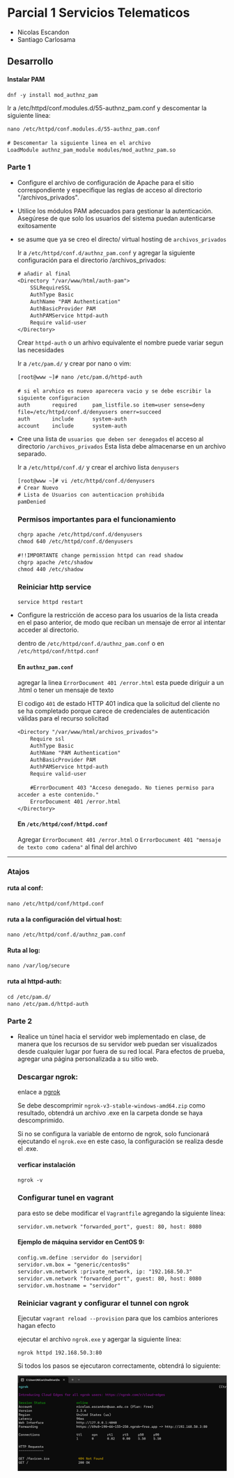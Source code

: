 
# Parcial 1 Servicios Telematicos

- Nicolas Escandon
- Santiago Carlosama



## Desarrollo
#### Instalar PAM

```
dnf -y install mod_authnz_pam
```
Ir a /etc/httpd/conf.modules.d/55-authnz_pam.conf y descomentar la siguiente línea:
```
nano /etc/httpd/conf.modules.d/55-authnz_pam.conf

# Descomentar la siguiente linea en el archivo
LoadModule authnz_pam_module modules/mod_authnz_pam.so

```
### Parte 1
 -  Configure el archivo de configuración de Apache para el sitio correspondiente y especifique las reglas de  acceso al directorio "/archivos_privados".
- Utilice los módulos PAM adecuados para gestionar la autenticación. Asegúrese de que solo los usuarios del sistema puedan autenticarse exitosamente
- se asume que ya se creo el directo/ virtual hosting de `archivos_privados`


    Ir a `/etc/httpd/conf.d/authnz_pam.conf` y agregar la siguiente configuración para el directorio /archivos_privados:

    ```
    # añadir al final
    <Directory "/var/www/html/auth-pam">
        SSLRequireSSL
        AuthType Basic
        AuthName "PAM Authentication"
        AuthBasicProvider PAM
        AuthPAMService httpd-auth
        Require valid-user
    </Directory>
    ```
    Crear `httpd-auth` o un arhivo equivalente el nombre puede variar segun las necesidades

    Ir a `/etc/pam.d/` y crear por nano o vim:

    ```
    [root@www ~]# nano /etc/pam.d/httpd-auth

    # si el arvhico es nuevo aparecera vacio y se debe escribir la siguiente configuracion
    auth       required     pam_listfile.so item=user sense=deny file=/etc/httpd/conf.d/denyusers onerr=succeed
    auth       include      system-auth
    account    include      system-auth

    ```
-  Cree una lista de `usuarios que deben ser denegados` el acceso al directorio `/archivos_privados` Esta lista 
    debe almacenarse en un archivo separado.

    Ir a `/etc/httpd/conf.d/` y crear el archivo lista `denyusers`

    ```
    [root@www ~]# vi /etc/httpd/conf.d/denyusers
    # Crear Nuevo
    # Lista de Usuarios con autenticacion prohibida
    pamDenied
    ```

    ### Permisos importantes para el funcionamiento
    ```
    chgrp apache /etc/httpd/conf.d/denyusers
    chmod 640 /etc/httpd/conf.d/denyusers

    #!!IMPORTANTE change permission httpd can read shadow
    chgrp apache /etc/shadow
    chmod 440 /etc/shadow
    ```

    ### Reiniciar http service
    ```
    service httpd restart
    ```

- Configure la restricción de acceso para los usuarios de la lista creada en el paso anterior, de modo que  reciban un mensaje de error al intentar acceder al directorio.

    dentro de `/etc/httpd/conf.d/authnz_pam.conf` o en `/etc/httpd/conf/httpd.conf`

    #### En `authnz_pam.conf` 
    agregar la linea `ErrorDocument 401 /error.html` esta puede diriguir a un .html o tener un mensaje de texto
    
    El codigo `401` de estado HTTP 401 indica que la solicitud del cliente no se ha completado porque carece de credenciales de autenticación válidas para el recurso solicitad

    ```
    <Directory "/var/www/html/archivos_privados">
        Require ssl
        AuthType Basic
        AuthName "PAM Authentication"
        AuthBasicProvider PAM
        AuthPAMService httpd-auth
        Require valid-user

        #ErrorDocument 403 "Acceso denegado. No tienes permiso para acceder a este contenido."
        ErrorDocument 401 /error.html
    </Directory>

    ```

    #### En `/etc/httpd/conf/httpd.conf`
    Agregar `ErrorDocument 401 /error.html` o `ErrorDocument 401 "mensaje de texto como cadena"`  al final del archivo


---
### Atajos

#### ruta al conf:
```
nano /etc/httpd/conf/httpd.conf
```
#### ruta a la configuración del virtual host:
```
nano /etc/httpd/conf.d/authnz_pam.conf
```
#### Ruta al log:
```
nano /var/log/secure
```
#### ruta al httpd-auth:
```
cd /etc/pam.d/
nano /etc/pam.d/httpd-auth
```
### Parte 2

- Realice un túnel hacia el servidor web implementado en clase, de manera que los recursos de su servidor web puedan ser visualizados desde cualquier lugar por fuera de su red local. Para efectos de prueba, agregar una página personalizada a su sitio web.
    
    ### Descargar ngrok:
    enlace a [ngrok](https://ngrok.com/download)

    Se debe descomprimir  `ngrok-v3-stable-windows-amd64.zip`  como resultado, obtendrá un archivo .exe en la carpeta donde se haya descomprimido.
    
    Si no se configura la variable de entorno de ngrok, solo funcionará ejecutando el `ngrok.exe` en este caso, la configuración se realiza desde el .exe.

    #### verficar instalación

    ```
    ngrok -v
    ```

    ### Configurar tunel en vagrant

    para esto se debe modificar el `Vagrantfile` agregando la siguiente línea:
    ```
    servidor.vm.network "forwarded_port", guest: 80, host: 8080
    ```

    #### Ejemplo de máquina servidor en CentOS 9:
    ```
    config.vm.define :servidor do |servidor|
    servidor.vm.box = "generic/centos9s"
    servidor.vm.network :private_network, ip: "192.168.50.3"
    servidor.vm.network "forwarded_port", guest: 80, host: 8080
    servidor.vm.hostname = "servidor"
    ```
    ### Reiniciar vagrant y configurar el tunnel con ngrok
     Ejecutar `vagrant reload --provision` para que los cambios anteriores hagan efecto

     ejecutar el archivo `ngrok.exe` y agergar la siguiente línea:

     ```
     ngrok httpd 192.168.50.3:80
     ```

     Si todos los pasos se ejecutaron correctamente, obtendrá lo siguiente:

     <p aling="center">
        <img src="Readme Images/ngrok.png"/>     
     </p>
    



